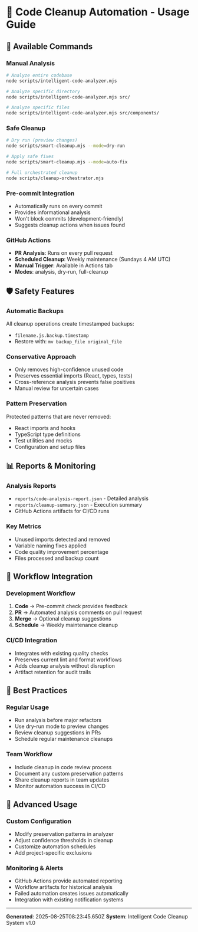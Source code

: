 # 🧹 Code Cleanup Automation - Usage Guide

## 🔧 Available Commands

### Manual Analysis

```bash
# Analyze entire codebase
node scripts/intelligent-code-analyzer.mjs

# Analyze specific directory
node scripts/intelligent-code-analyzer.mjs src/

# Analyze specific files
node scripts/intelligent-code-analyzer.mjs src/components/
```

### Safe Cleanup

```bash
# Dry run (preview changes)
node scripts/smart-cleanup.mjs --mode=dry-run

# Apply safe fixes
node scripts/smart-cleanup.mjs --mode=auto-fix

# Full orchestrated cleanup
node scripts/cleanup-orchestrator.mjs
```

### Pre-commit Integration

- Automatically runs on every commit
- Provides informational analysis
- Won't block commits (development-friendly)
- Suggests cleanup actions when issues found

### GitHub Actions

- **PR Analysis**: Runs on every pull request
- **Scheduled Cleanup**: Weekly maintenance (Sundays 4 AM UTC)
- **Manual Trigger**: Available in Actions tab
- **Modes**: analysis, dry-run, full-cleanup

## 🛡️ Safety Features

### Automatic Backups

All cleanup operations create timestamped backups:

- `filename.js.backup.timestamp`
- Restore with: `mv backup_file original_file`

### Conservative Approach

- Only removes high-confidence unused code
- Preserves essential imports (React, types, tests)
- Cross-reference analysis prevents false positives
- Manual review for uncertain cases

### Pattern Preservation

Protected patterns that are never removed:

- React imports and hooks
- TypeScript type definitions
- Test utilities and mocks
- Configuration and setup files

## 📊 Reports & Monitoring

### Analysis Reports

- `reports/code-analysis-report.json` - Detailed analysis
- `reports/cleanup-summary.json` - Execution summary
- GitHub Actions artifacts for CI/CD runs

### Key Metrics

- Unused imports detected and removed
- Variable naming fixes applied
- Code quality improvement percentage
- Files processed and backup count

## 🔄 Workflow Integration

### Development Workflow

1. **Code** → Pre-commit check provides feedback
2. **PR** → Automated analysis comments on pull request
3. **Merge** → Optional cleanup suggestions
4. **Schedule** → Weekly maintenance cleanup

### CI/CD Integration

- Integrates with existing quality checks
- Preserves current lint and format workflows
- Adds cleanup analysis without disruption
- Artifact retention for audit trails

## 🎯 Best Practices

### Regular Usage

- Run analysis before major refactors
- Use dry-run mode to preview changes
- Review cleanup suggestions in PRs
- Schedule regular maintenance cleanups

### Team Workflow

- Include cleanup in code review process
- Document any custom preservation patterns
- Share cleanup reports in team updates
- Monitor automation success in CI/CD

## 🚀 Advanced Usage

### Custom Configuration

- Modify preservation patterns in analyzer
- Adjust confidence thresholds in cleanup
- Customize automation schedules
- Add project-specific exclusions

### Monitoring & Alerts

- GitHub Actions provide automated reporting
- Workflow artifacts for historical analysis
- Failed automation creates issues automatically
- Integration with existing notification systems

---

**Generated**: 2025-08-25T08:23:45.650Z **System**: Intelligent Code Cleanup System v1.0
